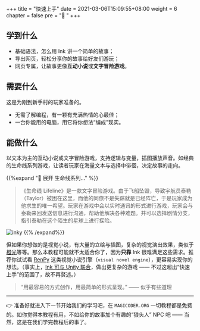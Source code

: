 +++
title = "快速上手"
date = 2021-03-06T15:09:55+08:00
weight = 6
chapter = false
pre = "<b>🧙 </b>"
+++



## 学到什么

- 基础语法，怎么用 Ink 讲一个简单的故事；
- 导出网页，轻松分享你的故事给好友们游玩；
- 网页专属，让故事更像**互动小说**或**文字冒险游戏**。

## 需要什么

这是为刚到新手村的玩家准备的。

- 无需了解编程，有一颗有充满热情的心最佳；
- 一台你能用的电脑，用它将你想法“编成”现实。

## 能做什么

以文本为主的互动小说或文字冒险游戏，支持逻辑与变量，插图播放声音。如经典的生命线系列游戏，让读者玩家在海量文本与选择中徘徊，决定故事的走向。

{{%expand "🔎 展开 生命线系列…" %}}
> 《生命线 Lifeline》是一款文字冒险游戏。由于飞船坠毁，导致宇航员泰勒（Taylor）被困在这里，而他的同僚不是失踪就是已经阵亡，于是玩家成为他求生的唯一希望。玩家在游戏中会以实时通讯的形式进行游戏，玩家会与泰勒来回发送信息进行沟通，帮助他解决各种难题。并可以选择剧情分支，指引泰勒在这个陌生的星球上进行探险。

![inky](/images/learn/lifeline.jpg)
{{% /expand%}}

但如果你想做的是视觉小说，有大量的立绘与插图，复杂的视觉演出效果，类似于[橙光](https://www.66rpg.com)等等。那么本教程可能就不太适合你了，因为**只靠** Ink 很难满足这些需求。推荐你试试看 [RenPy](https://www.renpy.org) 这类视觉小说引擎（`visual novel engine`），更容易实现你的想法。（事实上，[Ink 可与 Unity 联合](https://github.com/inkle/ink-unity-integration)，做出更复杂的游戏 —— 不过这超出“快速上手”的范围了，故不再赘述。）

> “用最容易的方式创作，用最简单的形式呈现。” —— 似乎有些道理

---

👉 准备好就进入下一节开始我们的学习吧，在 `MAGICODER.ORG` 一切教程都是免费的。如你觉得本教程有用，不如给你的故事加个有趣的“狼头人” NPC 吧 —— 当然，这是在我们学完教程后的事了。